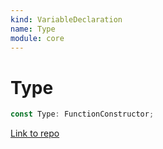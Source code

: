 ```yaml
---
kind: VariableDeclaration
name: Type
module: core
---
```


# Type

```ts
const Type: FunctionConstructor;
```

[Link to repo](https://github.com/timdeschryver/angular/blob/master/packages/core/src/interface/type.ts#L19-L19)
